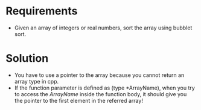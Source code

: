 # Requirements 
- Given an array of integers or real numbers, sort the array using bubblet sort.

# Solution
- You have to use a pointer to the array because you cannot return an array type in cpp.
- If the function parameter is defined as (type \*ArrayName), when you try to access the *ArrayName* inside the function body, it should give you the pointer to the first element in the referred array!
